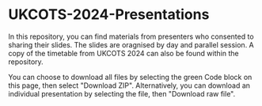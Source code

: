 # UKCOTS-2024-Presentations

In this repository, you can find materials from presenters who consented to sharing their slides. The slides are oragnised by day and parallel session. A copy of the timetable from UKCOTS 2024 can also be found within the repository. 

You can choose to download all files by selecting the green Code block on this page, then select "Download ZIP". Alternatively, you can download an individual presentation by selecting the file, then "Download raw file".

